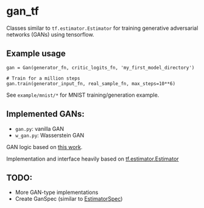 # gan_tf
Classes similar to `tf.estimator.Estimator` for training generative adversarial networks (GANs) using tensorflow.

## Example usage
```
gan = Gan(generator_fn, critic_logits_fn, 'my_first_model_directory')

# Train for a million steps
gan.train(generator_input_fn, real_sample_fn, max_steps=10**6)
```
See `example/mnist/*` for MNIST training/generation example.

## Implemented GANs:
* `gan.py`: vanilla GAN
* `w_gan.py`: Wasserstein GAN

GAN logic based on [this work](https://github.com/wiseodd/generative-models/blob/master/GAN/).

Implementation and interface heavily based on [tf.estimator.Estimator](https://github.com/tensorflow/tensorflow/blob/master/tensorflow/contrib/learn/python/learn/estimators/estimator.py)

## TODO:
* More GAN-type implementations
* Create GanSpec (similar to [EstimatorSpec](https://github.com/tensorflow/tensorflow/blob/master/tensorflow/contrib/learn/python/learn/estimators/model_fn.py))

